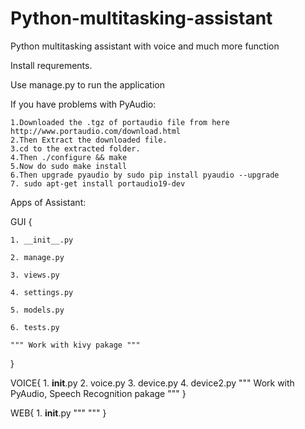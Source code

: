 # Python-multitasking-assistant
Python multitasking assistant with voice and much more function

Install requrements.

Use manage.py to run the application

If you have problems with PyAudio:
  
    1.Downloaded the .tgz of portaudio file from here http://www.portaudio.com/download.html
    2.Then Extract the downloaded file.
    3.cd to the extracted folder.
    4.Then ./configure && make
    5.Now do sudo make install
    6.Then upgrade pyaudio by sudo pip install pyaudio --upgrade
    7. sudo apt-get install portaudio19-dev 

Apps of Assistant:

  GUI {
  
    1. __init__.py
    
    2. manage.py
    
    3. views.py
    
    4. settings.py
    
    5. models.py
    
    6. tests.py
    
    """ Work with kivy pakage """
  }
  
  VOICE{
    1. __init__.py
    2. voice.py
    3. device.py
    4. device2.py
    """ Work with PyAudio, Speech Recognition pakage """
  }
  
  WEB{
    1. __init__.py
    """ """
  }
